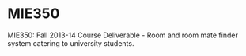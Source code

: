 # MIE350
MIE350: Fall 2013-14 Course Deliverable - Room and room mate finder system catering to university students.
